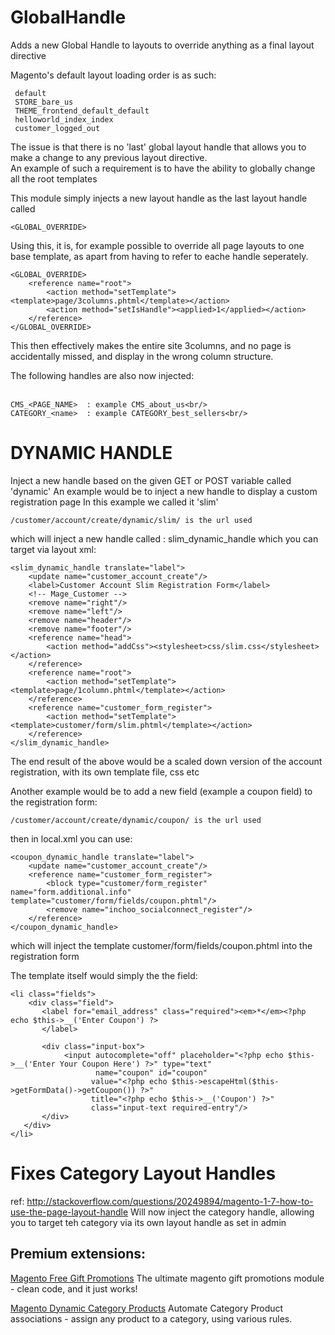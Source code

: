 GlobalHandle
============

Adds a new Global Handle to layouts to override anything as a final layout directive

Magento's default layout loading order is as such:

     default
     STORE_bare_us
     THEME_frontend_default_default
     helloworld_index_index
     customer_logged_out

The issue is that there is no 'last' global layout handle that allows you to make a change to any previous layout directive.<br/>
An example of such a requirement is to have the ability to globally change all the root templates<br/>

This module simply injects a new layout handle as the last layout handle called 

    <GLOBAL_OVERRIDE>

Using this, it is, for example possible to override all page layouts to one base template, as apart from having to refer to eache handle seperately.

    <GLOBAL_OVERRIDE>
        <reference name="root">
            <action method="setTemplate"><template>page/3columns.phtml</template></action>
            <action method="setIsHandle"><applied>1</applied></action>
        </reference>
    </GLOBAL_OVERRIDE>


This then effectively makes the entire site 3columns, and no page is accidentally missed, and display in the wrong column structure.<br/>

The following handles are also now injected:<br/><br/>

    CMS_<PAGE_NAME>  : example CMS_about_us<br/>
    CATEGORY_<name>  : example CATEGORY_best_sellers<br/>

DYNAMIC HANDLE
==============

Inject a new handle based on the given GET or POST variable called 'dynamic'
An example would be to inject a new handle to display a custom registration page
In this example we called it 'slim'

    /customer/account/create/dynamic/slim/ is the url used

which will inject a new handle called : slim_dynamic_handle which you can target via layout xml:

    <slim_dynamic_handle translate="label">
        <update name="customer_account_create"/>
        <label>Customer Account Slim Registration Form</label>
        <!-- Mage_Customer -->
        <remove name="right"/>
        <remove name="left"/>
        <remove name="header"/>
        <remove name="footer"/>
        <reference name="head">
            <action method="addCss"><stylesheet>css/slim.css</stylesheet></action>
        </reference>
        <reference name="root">
            <action method="setTemplate"><template>page/1column.phtml</template></action>
        </reference>
        <reference name="customer_form_register">
            <action method="setTemplate"><template>customer/form/slim.phtml</template></action>
        </reference>
    </slim_dynamic_handle>


The end result of the above would be a scaled down version of the account registration,
with its own template file, css etc

Another example would be to add a new field (example a coupon field) to the registration form:


    /customer/account/create/dynamic/coupon/ is the url used


then in local.xml you can use:

    <coupon_dynamic_handle translate="label">
        <update name="customer_account_create"/>
        <reference name="customer_form_register">
            <block type="customer/form_register" name="form.additional.info" template="customer/form/fields/coupon.phtml"/>
            <remove name="inchoo_socialconnect_register"/>
        </reference>
    </coupon_dynamic_handle>


which will inject the template customer/form/fields/coupon.phtml into the registration form

The template itself would simply the the field:

    <li class="fields">
        <div class="field">
           <label for="email_address" class="required"><em>*</em><?php echo $this->__('Enter Coupon') ?>
           </label>
     
           <div class="input-box">
                <input autocomplete="off" placeholder="<?php echo $this->__('Enter Your Coupon Here') ?>" type="text"
                       name="coupon" id="coupon"
                      value="<?php echo $this->escapeHtml($this->getFormData()->getCoupon()) ?>"
                      title="<?php echo $this->__('Coupon') ?>"
                      class="input-text required-entry"/>
           </div>
       </div>
    </li>

Fixes Category Layout Handles
=============================

ref: http://stackoverflow.com/questions/20249894/magento-1-7-how-to-use-the-page-layout-handle
Will now inject the category handle, allowing you to target teh category via its own layout handle as set in admin


Premium extensions:
----------------------
[Magento Free Gift Promotions](http://www.proxiblue.com.au/magento-gift-promotions.html "Magento Free Gift Promotions")
The ultimate magento gift promotions module - clean code, and it just works!

[Magento Dynamic Category Products](http://www.proxiblue.com.au/magento-dynamic-category-products.html "Magento Dynamic Category Products")
Automate Category Product associations - assign any product to a category, using various rules.
